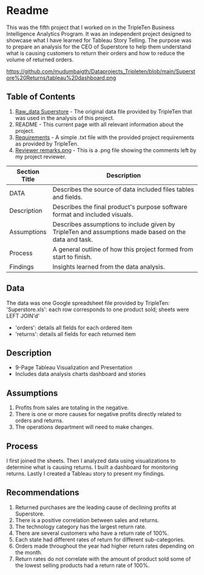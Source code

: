 
# Readme

This was the fifth project that I worked on in the TripleTen Business Intelligence Analytics Program. It was an independent project designed to showcase what I have learned for Tableau Story Telling. The purpose was to prepare an analysis for the CEO of Superstore to help them understand what is causing customers to return their orders and how to reduce the volume of returned orders.


https://github.com/mudumbaigth/Dataprojects_Tripleten/blob/main/Superstore%20Returns/tableau%20dashboard.png
## Table of Contents

1. [Raw_data Superstore](https://github.com/mudumbaigth/Dataprojects_Tripleten/blob/main/Superstore%20Returns/Raw_data%20Superstore.xls) - The original data file provided by TripleTen that was used in the analysis of this project.
2. README - This current page with all relevant information about the project.
3. [Requirements](https://github.com/mudumbaigth/Dataprojects_Tripleten/blob/main/Superstore%20Returns/Requirements.txt) - A simple .txt file with the provided project requirements as provided by TripleTen.
4. [Reviewer remarks.png](https://github.com/mudumbaigth/Dataprojects_Tripleten/blob/main/Superstore%20Returns/Reviewer%20remarks.png) - This is a .png file showing the comments left by my project reviewer.

| Section Title | Description |
| ------------- | ----------- |
| DATA          | Describes the source of data included files tables and fields. |
| Description   | Describes the final product's purpose software format and included visuals. |
| Assumptions   | Describes assumptions to include given by TripleTen and assumptions made based on the data and task. |
| Process       | A general outline of how this project formed from start to finish. |
| Findings      | Insights learned from the data analysis. |

## Data

The data was one Google spreadsheet file provided by TripleTen:
'Superstore.xls': each row corresponds to one product sold; sheets were LEFT JOIN'd'
- 'orders': details all fields for each ordered item
- 'returns': details all fields for each returned item

## Description

- 9-Page Tableau Visualization and Presentation
- Includes data analysis charts dashboard and stories

## Assumptions

1. Profits from sales are totaling in the negative.
2. There is one or more causes for negative profits directly related to orders and returns.
3. The operations department will need to make changes.

## Process

I first joined the sheets. Then I analyzed data using visualizations to determine what is causing returns. I built a dashboard for monitoring returns. Lastly I created a Tableau story to present my findings.

## Recommendations

1. Returned purchases are the leading cause of declining profits at Superstore.
2. There is a positive correlation between sales and returns.
3. The technology category has the largest return rate.
4. There are several customers who have a return rate of 100%.
5. Each state had different rates of return for different sub-categories.
6. Orders made throughout the year had higher return rates depending on the month.
7. Return rates do not correlate with the amount of product sold some of the lowest selling products had a return rate of 100%.
